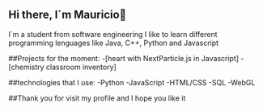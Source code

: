 ## Hi there, I´m Mauricio👋
I´m a student from software engineering I like to learn different programming lenguages like Java, C++, Python and Javascript

##Projects for the moment:
-[heart with NextParticle.js in Javascript]
-[chemistry classroom inventory]

##technologies that I use:
-Python
-JavaScript
-HTML/CSS
-SQL
-WebGL

##Thank you for visit my profile and I hope you like it 

